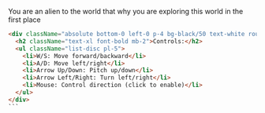 You are an alien to the world that why you are exploring this world in the first
place

````html
<div className="absolute bottom-0 left-0 p-4 bg-black/50 text-white rounded-lg">
  <h2 className="text-xl font-bold mb-2">Controls:</h2>
  <ul className="list-disc pl-5">
    <li>W/S: Move forward/backward</li>
    <li>A/D: Move left/right</li>
    <li>Arrow Up/Down: Pitch up/down</li>
    <li>Arrow Left/Right: Turn left/right</li>
    <li>Mouse: Control direction (click to enable)</li>
  </ul>
</div>
```
````
